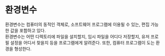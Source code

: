 # 환경변수
환경변수는 컴퓨터의 동적인 객체로, 소프트웨어 프로그램에 이용될 수 있는, 편집 가능한 값을 포함하고 있다.  
환경변수는 어떤 디렉토리에 파일을 설치할지, 임시 파일을 어디다 저장할지, 유저 프로필 설정을 어디서 찾을지 등을 프로그램에게 알려준다. 
또한, 컴퓨터 프로그램이 도는 환경을 형성한다.
